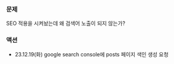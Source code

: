 ### 문제
SEO 적용을 시켜놨는데 왜 검색어 노출이 되지 않는가?

### 액션
- 23.12.19(화) google search console에 posts 페이지 색인 생성 요청